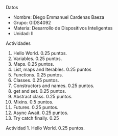 Datos
- Nombre: Diego Emmanuel Cardenas Baeza
- Grupo: GIDS4092
- Materia: Desarrollo de Dispositivos Inteligentes
- Unidad: II

Actividades
1. Hello World. 0.25 puntos.
2. Variables. 0.25 puntos.
3. Maps. 0.25 puntos.
4. List, maps and Iterables. 0.25 puntos
5. Functions. 0.25 puntos.
6. Classes. 0.25 puntos.
7. Constructors and names. 0.25 puntos.
8. get and set. 0.25 puntos.
9. Abstract class. 0.25 puntos.
10. Mixins. 0.5 puntos.
11. Futures. 0.25 puntos.
12. Async Await. 0.25 puntos.
13. Try catch finally. 0.25

Actividad 1. Hello World. 0.25 puntos.


